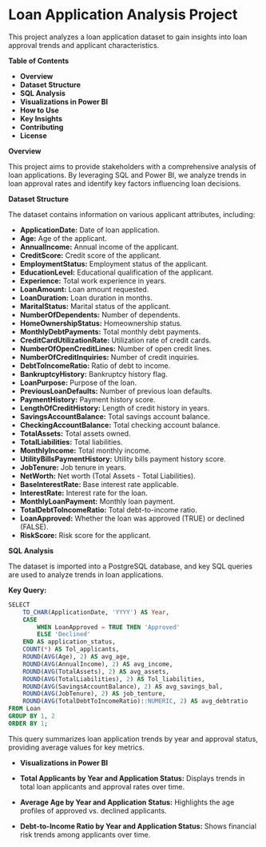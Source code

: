 # Loan Application Analysis Project

This project analyzes a loan application dataset to gain insights into loan approval trends and applicant characteristics.

**Table of Contents**

* **Overview**
* **Dataset Structure**
* **SQL Analysis**
* **Visualizations in Power BI**
* **How to Use**
* **Key Insights**
* **Contributing**
* **License**

**Overview**

This project aims to provide stakeholders with a comprehensive analysis of loan applications. By leveraging SQL and Power BI, we analyze trends in loan approval rates and identify key factors influencing loan decisions.

**Dataset Structure**

The dataset contains information on various applicant attributes, including:

* **ApplicationDate:** Date of loan application.
* **Age:** Age of the applicant.
* **AnnualIncome:** Annual income of the applicant.
* **CreditScore:** Credit score of the applicant.
* **EmploymentStatus:** Employment status of the applicant.
* **EducationLevel:** Educational qualification of the applicant.
* **Experience:** Total work experience in years.
* **LoanAmount:** Loan amount requested.
* **LoanDuration:** Loan duration in months.
* **MaritalStatus:** Marital status of the applicant.
* **NumberOfDependents:** Number of dependents.
* **HomeOwnershipStatus:** Homeownership status.
* **MonthlyDebtPayments:** Total monthly debt payments.
* **CreditCardUtilizationRate:** Utilization rate of credit cards.
* **NumberOfOpenCreditLines:** Number of open credit lines.
* **NumberOfCreditInquiries:** Number of credit inquiries.
* **DebtToIncomeRatio:** Ratio of debt to income.
* **BankruptcyHistory:** Bankruptcy history flag.
* **LoanPurpose:** Purpose of the loan.
* **PreviousLoanDefaults:** Number of previous loan defaults.
* **PaymentHistory:** Payment history score.
* **LengthOfCreditHistory:** Length of credit history in years.
* **SavingsAccountBalance:** Total savings account balance.
* **CheckingAccountBalance:** Total checking account balance.
* **TotalAssets:** Total assets owned.
* **TotalLiabilities:** Total liabilities.
* **MonthlyIncome:** Total monthly income.
* **UtilityBillsPaymentHistory:** Utility bills payment history score.
* **JobTenure:** Job tenure in years.
* **NetWorth:** Net worth (Total Assets - Total Liabilities).
* **BaseInterestRate:** Base interest rate applicable.
* **InterestRate:** Interest rate for the loan.
* **MonthlyLoanPayment:** Monthly loan payment.
* **TotalDebtToIncomeRatio:** Total debt-to-income ratio.
* **LoanApproved:** Whether the loan was approved (TRUE) or declined (FALSE).
* **RiskScore:** Risk score for the applicant.

**SQL Analysis**

The dataset is imported into a PostgreSQL database, and key SQL queries are used to analyze trends in loan applications. 

**Key Query:**

~~~sql
SELECT 
    TO_CHAR(ApplicationDate, 'YYYY') AS Year,
    CASE
        WHEN LoanApproved = TRUE THEN 'Approved'
        ELSE 'Declined'
    END AS application_status,
    COUNT(*) AS Tol_applicants,
    ROUND(AVG(Age), 2) AS avg_age,
    ROUND(AVG(AnnualIncome), 2) AS avg_income,
    ROUND(AVG(TotalAssets), 2) AS avg_assets,
    ROUND(AVG(TotalLiabilities), 2) AS Tol_liabilities,
    ROUND(AVG(SavingsAccountBalance), 2) AS avg_savings_bal,
    ROUND(AVG(JobTenure), 2) AS job_tenture,
    ROUND(AVG(TotalDebtToIncomeRatio)::NUMERIC, 2) AS avg_debtratio
FROM Loan 
GROUP BY 1, 2
ORDER BY 1;
~~~
This query summarizes loan application trends by year and approval status, providing average values for key metrics.

* **Visualizations in Power BI**

* **Total Applicants by Year and Application Status:** Displays trends in total loan applicants and approval rates over time.
* **Average Age by Year and Application Status:** Highlights the age profiles of approved vs. declined applicants.
* **Debt-to-Income Ratio by Year and Application Status:** Shows financial risk trends among applicants over time.
